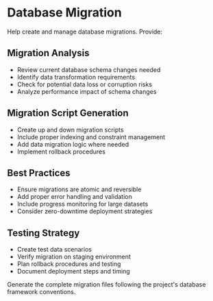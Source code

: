 # Database Migration

Help create and manage database migrations. Provide:

## Migration Analysis
- Review current database schema changes needed
- Identify data transformation requirements
- Check for potential data loss or corruption risks
- Analyze performance impact of schema changes

## Migration Script Generation
- Create up and down migration scripts
- Include proper indexing and constraint management
- Add data migration logic where needed
- Implement rollback procedures

## Best Practices
- Ensure migrations are atomic and reversible
- Add proper error handling and validation
- Include progress monitoring for large datasets
- Consider zero-downtime deployment strategies

## Testing Strategy
- Create test data scenarios
- Verify migration on staging environment
- Plan rollback procedures and testing
- Document deployment steps and timing

Generate the complete migration files following the project's database framework conventions.